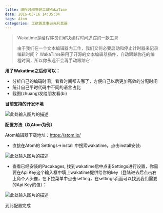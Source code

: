 ```yaml
---
title: 编程时间管理工具WakaTime
date: 2016-03-16 14:35:34
tags: Atom
categories: 工欲善其事必先利其器
---
```



> Wakatime是给程序员们解决编程时间追踪的一款工具
> 
> 由于我们在一个文本编辑器内工作，我们又何必要启动和停止计时器来记录编辑时间？
> WakaTime采用了开源的文本编辑器插件，自动跟踪你花的编程时间，所以你永远不会再手动跟踪它！
 <!--more-->

**用了Wakatime之后你可以：**

 - 分析自己的编码时间，看看时间都去哪了，方便自己以后更加高效的分配时间
 - 统计自己平时代码中不同的语言占比
 - 截图(zhuang)发给朋友看(bi)

**目前支持的开发环境**

![此处输入图片的描述][1]

**配置方法（以Atom为例）**

Atom编辑器下载地址：https://atom.io/

 - 直接在Atom的 Settings->install 中搜索wakatime，点击install安装:

![此处输入图片的描述][2]
 

 - 查看已经安装的Pacakages, 找到wakatime后中点击Settings进行设置，你需要在Api
   Key这个输入框中填上wakatime提供给你的key（登陆进去后点击右上角个人头像，在下拉菜单中点击setting，在settings页面可以找到我们需要的Api
   Key的值）：


![此处输入图片的描述][3]


到此配置完成

  [1]: http://7xort8.com1.z0.glb.clouddn.com/blog_wakatime_support_list.png
  [2]: http://7xort8.com1.z0.glb.clouddn.com/blog_install_wakatime_1.png
  [3]: http://7xort8.com1.z0.glb.clouddn.com/blog_install_wakatime_2.png